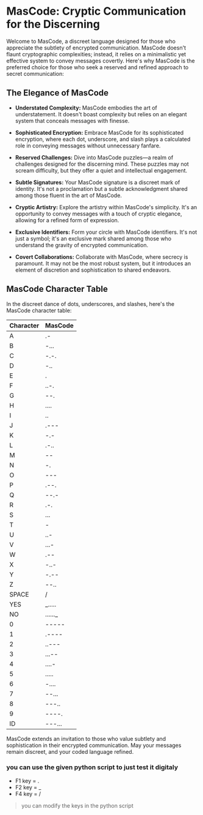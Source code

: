 # MasCode: Cryptic Communication for the Discerning

Welcome to MasCode, a discreet language designed for those who appreciate the subtlety of encrypted communication. MasCode doesn't flaunt cryptographic complexities; instead, it relies on a minimalistic yet effective system to convey messages covertly. Here's why MasCode is the preferred choice for those who seek a reserved and refined approach to secret communication:

## The Elegance of MasCode

- **Understated Complexity:**
  MasCode embodies the art of understatement. It doesn't boast complexity but relies on an elegant system that conceals messages with finesse.

- **Sophisticated Encryption:**
  Embrace MasCode for its sophisticated encryption, where each dot, underscore, and slash plays a calculated role in conveying messages without unnecessary fanfare.

- **Reserved Challenges:**
  Dive into MasCode puzzles—a realm of challenges designed for the discerning mind. These puzzles may not scream difficulty, but they offer a quiet and intellectual engagement.

- **Subtle Signatures:**
  Your MasCode signature is a discreet mark of identity. It's not a proclamation but a subtle acknowledgment shared among those fluent in the art of MasCode.

- **Cryptic Artistry:**
  Explore the artistry within MasCode's simplicity. It's an opportunity to convey messages with a touch of cryptic elegance, allowing for a refined form of expression.

- **Exclusive Identifiers:**
  Form your circle with MasCode identifiers. It's not just a symbol; it's an exclusive mark shared among those who understand the gravity of encrypted communication.

- **Covert Collaborations:**
  Collaborate with MasCode, where secrecy is paramount. It may not be the most robust system, but it introduces an element of discretion and sophistication to shared endeavors.

## MasCode Character Table

In the discreet dance of dots, underscores, and slashes, here's the MasCode character table:

| Character | MasCode    |
|-----------|------------|
| A         | .-         |
| B         | -...       |
| C         | -.-.       |
| D         | -..        |
| E         | .          |
| F         | ..-.       |
| G         | --.        |
| H         | ....       |
| I         | ..         |
| J         | .---       |
| K         | -.-        |
| L         | .-..       |
| M         | --         |
| N         | -.         |
| O         | ---        |
| P         | .--.       |
| Q         | --.-       |
| R         | .-.        |
| S         | ...        |
| T         | -          |
| U         | ..-        |
| V         | ...-       |
| W         | .--        |
| X         | -..-       |
| Y         | -.--       |
| Z         | --..       |
| SPACE     | /          |
| YES       | _.....     |
| NO        | ......_    |
| 0         | -----      |
| 1         | .----      |
| 2         | ..---      |
| 3         | ...--      |
| 4         | ....-      |
| 5         | .....      |
| 6         | -....      |
| 7         | --...      |
| 8         | ---..      |
| 9         | ----.      |
| ID        | ---...     |

MasCode extends an invitation to those who value subtlety and sophistication in their encrypted communication. May your messages remain discreet, and your coded language refined.


### you can use the given python script to just test it digitaly

* F1 key = . 
* F2 key = _
* F4 key = /
> you can modify the keys in the python script
